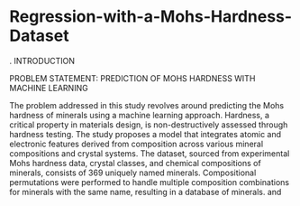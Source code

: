 # Regression-with-a-Mohs-Hardness-Dataset
. INTRODUCTION

PROBLEM STATEMENT: PREDICTION OF MOHS HARDNESS WITH MACHINE LEARNING

The problem addressed in this study revolves around predicting the Mohs hardness of minerals using a machine learning approach. Hardness, a critical property in materials design, is non-destructively assessed through hardness testing. The study proposes a model that integrates atomic and electronic features derived from composition across various mineral compositions and crystal systems. The dataset, sourced from experimental Mohs hardness data, crystal classes, and chemical compositions of minerals, consists of 369 uniquely named minerals. Compositional permutations were performed to handle multiple composition combinations for minerals with the same name, resulting in a database of minerals.
and 
